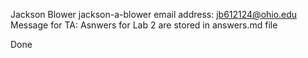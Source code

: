 Jackson Blower
jackson-a-blower
email address: jb612124@ohio.edu
Message for TA: Asnwers for Lab 2 are stored in answers.md file


Done
